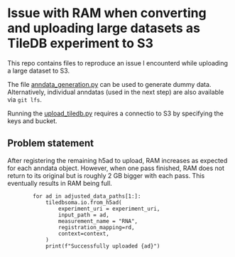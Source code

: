 # Issue with RAM when converting and uploading large datasets as TileDB experiment to S3

This repo contains files to reproduce an issue I encounterd while uploading a large dataset to S3.

The file [anndata_generation.py](anndata_generation.py) can be used to generate dummy data. Alternatively, individual anndatas (used in the next step) are also available via `git lfs`.

Running the [upload_tiledb.py](upload_tiledb.py) requires a connectio to S3 by specifying the keys and bucket. 

## Problem statement
After registering the remaining h5ad to upload, RAM increases as expected for each anndata object. However, when one pass finished, RAM does not return to its original but is roughly 2 GB bigger with each pass. This eventually results in RAM being full. 

```
        for ad in adjusted_data_paths[1:]:
            tiledbsoma.io.from_h5ad(
                experiment_uri = experiment_uri,
                input_path = ad,
                measurement_name = "RNA",
                registration_mapping=rd,                    
                context=context,
            )
            print(f"Successfully uploaded {ad}")
```